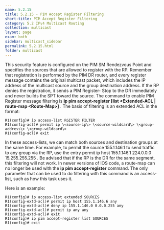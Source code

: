 ```yaml
---
name: 5.2.15
title: 5.2.15 - PIM Accept Register Filtering
short-title: PIM Accept Register Filtering
category: 5.2 IPv4 Multicast Routing
collection: multicast
layout: page
exam: both
sidebar: multicast_sidebar
permalink: 5.2.15.html
folder: multicast
---
```

This security feature is configured on the PIM SM Rendezvous Point and specifies the sources that are allowed to register with the RP. Remember that registration is performed by the PIM DR router, and every register message contains the original multicast packet, which includes the IP address of the multicast source and the group destination address. If the RP denies the registration, it sends a PIM Register- Stop to the DR immediately and never builds the SPT toward the source. The command to enable PIM Register message filtering is **ip pim accept-register \[list \<Extended-ACL \| route-map \<Route-Map\>\]** . The basis of filtering is an extended ACL in the format:
```
R1(config)# ip access-list RGISTER FILTER
R1(config-acl)# permit ip \<source-ip\> \<source-wildcard\> \<group-address\> \<group-wildcard\>
R1(config-acl)# exit
```
In these access-lists, we can match both sources and destination groups at the same time. For example, to permit the source 155.1.146.1 to send traffic to any group via the RP, use the entry permit ip host 155.1.146.1 224.0.0.0 15.255.255.255 . Be advised that if the RP is the DR for the same segment, this filtering will not work. In newer versions of IOS code, a route-map can no longer be used with the **ip pim accept-register** command. The only parameter that can be used to do filtering with this command is an access-list, such as how this task uses it.

Here is an example:
```
R1(config)# ip access-list extended SOURCES
R1(config-extd-acl)# permit ip host 155.1.146.6 any
R1(config-extd-acl)# deny ip 155.1.146.0 0.0.0.255 any
R1(config-extd-acl)# permit ip any any
R1(config-extd-acl)# exit
R1(config)# ip pim accept-register list SOURCES
R1(config)# exit
```
